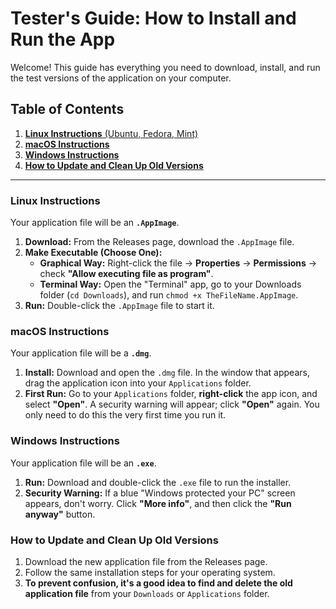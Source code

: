 # Tester's Guide: How to Install and Run the App

Welcome! This guide has everything you need to download, install, and run the test versions of the application on your computer.

## Table of Contents
1.  [**Linux Instructions** (Ubuntu, Fedora, Mint)](#linux-instructions)
2.  [**macOS Instructions**](#macos-instructions)
3.  [**Windows Instructions**](#windows-instructions)
4.  [**How to Update and Clean Up Old Versions**](#how-to-update-and-clean-up-old-versions)

---

### Linux Instructions
Your application file will be an **`.AppImage`**.

1.  **Download:** From the Releases page, download the `.AppImage` file.
2.  **Make Executable (Choose One):**
    * **Graphical Way:** Right-click the file -> **Properties** -> **Permissions** -> check **"Allow executing file as program"**.
    * **Terminal Way:** Open the "Terminal" app, go to your Downloads folder (`cd Downloads`), and run `chmod +x TheFileName.AppImage`.
3.  **Run:** Double-click the `.AppImage` file to start it.

### macOS Instructions
Your application file will be a **`.dmg`**.

1.  **Install:** Download and open the `.dmg` file. In the window that appears, drag the application icon into your `Applications` folder.
2.  **First Run:** Go to your `Applications` folder, **right-click** the app icon, and select **"Open"**. A security warning will appear; click **"Open"** again. You only need to do this the very first time you run it.

### Windows Instructions
Your application file will be an **`.exe`**.

1.  **Run:** Download and double-click the `.exe` file to run the installer.
2.  **Security Warning:** If a blue "Windows protected your PC" screen appears, don't worry. Click **"More info"**, and then click the **"Run anyway"** button.

### How to Update and Clean Up Old Versions
1.  Download the new application file from the Releases page.
2.  Follow the same installation steps for your operating system.
3.  **To prevent confusion, it's a good idea to find and delete the old application file** from your `Downloads` or `Applications` folder.

